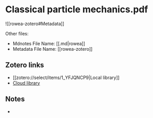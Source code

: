 # Classical particle mechanics.pdf

![[rowea-zotero#Metadata]]

Other files:
* Mdnotes File Name: [[.md|rowea]]
* Metadata File Name: [[rowea-zotero]]

##  Zotero links
* [[zotero://select/items/1_YFJQNCP9|Local library]]
* [Cloud library](http://zotero.org/users/7873466/items/YFJQNCP9)

## Notes
- 